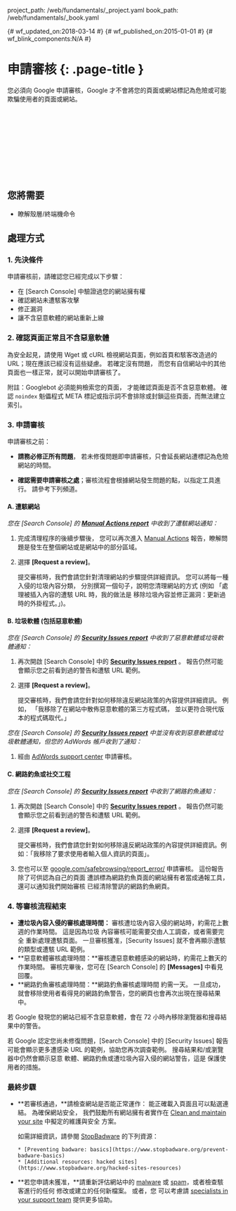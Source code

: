 project_path: /web/fundamentals/_project.yaml
book_path: /web/fundamentals/_book.yaml

{# wf_updated_on:2018-03-14 #}
{# wf_published_on:2015-01-01 #}
{# wf_blink_components:N/A #}

# 申請審核 {: .page-title }

您必須向 Google 申請審核，Google 才不會將您的頁面或網站標記為危險或可能欺騙使用者的頁面或網站。


<div class="video-wrapper">
  <iframe class="devsite-embedded-youtube-video" data-video-id="lc3UjnDcMxo"
          data-autohide="1" data-showinfo="0" frameborder="0" allowfullscreen>
  </iframe>
</div>

## 您將需要

* 瞭解殼層/終端機命令

## 處理方式

### 1. 先決條件

申請審核前，請確認您已經完成以下步驟：

* 在 [Search Console] 中驗證過您的網站擁有權
* 確認網站未遭駭客攻擊
* 修正漏洞
* 讓不含惡意軟體的網站重新上線

### 2. 確認頁面正常且不含惡意軟體

為安全起見，請使用 Wget 或 cURL 檢視網站頁面，例如首頁和駭客改造過的 URL；現在應該已經沒有這些疑慮。
 若確定沒有問題，
而您有自信網站中的其他頁面也一樣正常，就可以開始申請審核了。


附註：Googlebot 必須能夠檢索您的頁面，
才能確認頁面是否不含惡意軟體。 確認 `noindex` 魁儡程式 META 標記或指示詞不會排除或封鎖這些頁面，而無法建立索引。


### 3. 申請審核

申請審核之前：

* **請務必修正所有問題**，
若未修復問題即申請審核，只會延長網站遭標記為危險網站的時間。


* **確認需要申請審核之處**；審核流程會根據網站發生問題的點，以指定工具進行。
請參考下列頻道。


#### A. 遭駭網站

*您在 
[Search Console] 的 
[**Manual Actions report**](https://www.google.com/webmasters/tools/manual-action) 中收到了遭駭網站通知：*

1. 完成清理程序的後續步驟後，
您可以再次進入 [Manual Actions](https://www.google.com/webmasters/tools/manual-action)
 報告，瞭解問題是發生在整個網站或是網站中的部分區域。
2. 選擇 **[Request a review]**。

    提交審核時，我們會請您針對清理網站的步驟提供詳細資訊。
 您可以將每一種入侵的垃圾內容分類，
分別撰寫一個句子，說明您清理網站的方式 (例如
「處理被插入內容的遭駭 URL 時，我的做法是
移除垃圾內容並修正漏洞：更新過時的外掛程式。」)。


#### B. 垃圾軟體 (包括惡意軟體)

*您在
 [Search Console] 的 
[**Security Issues report**](https://www.google.com/webmasters/tools/security-issues) 中收到了惡意軟體或垃圾軟體通知：*

1. 再次開啟 
[Search Console] 中的 [**Security Issues report**](https://www.google.com/webmasters/tools/security-issues)
。 報告仍然可能會顯示您之前看到過的警告和遭駭 URL 範例。
2. 選擇 **[Request a review]**。

    提交審核時，我們會請您針對如何移除違反網站政策的內容提供詳細資訊。
 例如，
「我移除了在網站中散佈惡意軟體的第三方程式碼，
並以更符合現代版本的程式碼取代。」


*您在 [Search Console] 的 
[**Security Issues report**](https://www.google.com/webmasters/tools/security-issues)
 中並沒有收到惡意軟體或垃圾軟體通知，但您的 AdWords 帳戶收到了通知：*

1. 經由 
[AdWords support center](https://support.google.com/adwords/contact/site_policy) 申請審核。


#### C. 網路釣魚或社交工程

*您在 [Search Console] 的 
[**Security Issues report**](https://www.google.com/webmasters/tools/security-issues) 
中收到了網路釣魚通知：*

1. 再次開啟 
[Search Console] 中的 [**Security Issues report**](https://www.google.com/webmasters/tools/security-issues)
。 報告仍然可能會顯示您之前看到過的警告和遭駭 URL 範例。
2. 選擇 **[Request a review]**。

    提交審核時，我們會請您針對如何移除違反網站政策的內容提供詳細資訊。例如：「我移除了要求使用者輸入個人資訊的頁面」。

3. 您也可以至 
[google.com/safebrowsing/report_error/](https://www.google.com/safebrowsing/report_error/) 申請審核。
  這份報告除了可供認為自己的頁面
遭誤標為網路釣魚頁面的網站擁有者當成通報工具，還可以通知我們開始審核
已經清除警訊的網路釣魚網頁。

### 4. 等審核流程結束

* **遭垃圾內容入侵的審核處理時間：** 審核遭垃圾內容入侵的網站時，約需花上數週的作業時間。
 這是因為垃圾
內容審核可能需要交由人工調查，或者需要完全
重新處理遭駭頁面。 一旦審核獲准，[Security Issues] 就不會再顯示遭駭的類型或遭駭 URL 範例。
* **惡意軟體審核處理時間：**審核遭惡意軟體感染的網站時，約需花上數天的作業時間。
 審核完畢後，您可在 [Search Console] 的 **[Messages]** 中看見回覆。
* **網路釣魚審核處理時間：**網路釣魚審核處理時間
約需一天。 一旦成功，就會移除使用者看得見的網路釣魚警告，您的網頁也會再次出現在搜尋結果中。


若 Google 發現您的網站已經不含惡意軟體，會在 72 小時內移除瀏覽器和搜尋結果中的警告。


若 Google 認定您尚未修復問題，[Search Console] 中的 [Security
 Issues] 報告可能會顯示更多遭感染
 URL 的範例，協助您再次調查範例。 搜尋結果和/或瀏覽器中仍然會顯示惡意
軟體、網路釣魚或遭垃圾內容入侵的網站警告，這是
保護使用者的措施。

### 最終步驟

* **若審核通過，**請檢查網站是否能正常運作：
  能正確載入頁面且可以點選連結。 為確保網站安全，
我們鼓勵所有網站擁有者實作在 [Clean and maintain your site](clean_site) 中擬定的維護與安全
方案。

    如需詳細資訊，請參閱 
[StopBadware](https://www.stopbadware.org) 的下列資源：

      * [Preventing badware: basics](https://www.stopbadware.org/prevent-badware-basics)
      * [Additional resources: hacked sites](https://www.stopbadware.org/hacked-sites-resources)

* **若您申請未獲准，**請重新評估網站中的
 [malware](hacked_with_malware) 或 [spam](hacked_with_spam)，或者檢查駭客進行的任何
修改或建立的任何新檔案。 或者，您
可以考慮請 
[specialists in your support team](support_team) 提供更多協助。
